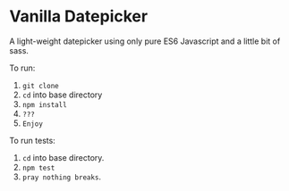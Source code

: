 # Vanilla Datepicker

A light-weight datepicker using only pure ES6 Javascript and a little bit of sass.

To run:
1) `git clone`
2) `cd` into base directory
3) `npm install`
4) `???`
5) `Enjoy`

To run tests:
1) `cd` into base directory.
2) `npm test`
3) `pray nothing breaks`.
